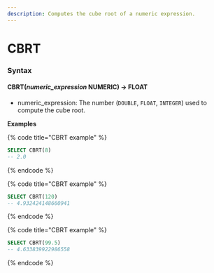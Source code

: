 ```yaml
---
description: Computes the cube root of a numeric expression.
---
```


# CBRT

### Syntax <a href="#syntax" id="syntax"></a>

#### CBRT(_numeric\_expression_ NUMERIC) → FLOAT <a href="#cbrtnumeric_expression-numeric--float" id="cbrtnumeric_expression-numeric--float"></a>

* numeric\_expression: The number (`DOUBLE`, `FLOAT`, `INTEGER`) used to compute the cube root.

**Examples**

{% code title="CBRT example" %}
```sql
SELECT CBRT(8)
-- 2.0
```
{% endcode %}

{% code title="CBRT example" %}
```sql
SELECT CBRT(120)
-- 4.932424148660941
```
{% endcode %}

{% code title="CBRT example" %}
```sql
SELECT CBRT(99.5)
-- 4.633839922986558
```
{% endcode %}
